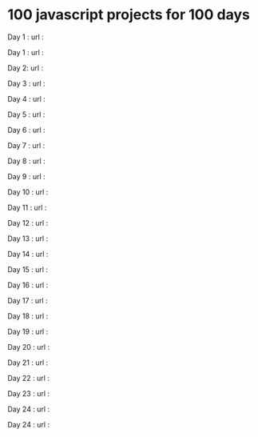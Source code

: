 # 100 javascript projects for 100 days
Day 1 :
url :

Day 1 :
url :

Day 2:
url :

Day 3 :
url :

Day 4 :
url :

Day 5 :
url :

Day 6 :
url :

Day 7 :
url :

Day 8 :
url :

Day 9 :
url :

Day 10 :
url :




Day 11 :
url :

Day 12 :
url :

Day 13 :
url :

Day 14 :
url :

Day 15 :
url :

Day 16 :
url :

Day 17 :
url :

Day 18 :
url :

Day 19 :
url :

Day 20 :
url :

Day 21 :
url :

Day 22 :
url :

Day 23 :
url :

Day 24 :
url :

Day 24 :
url :
